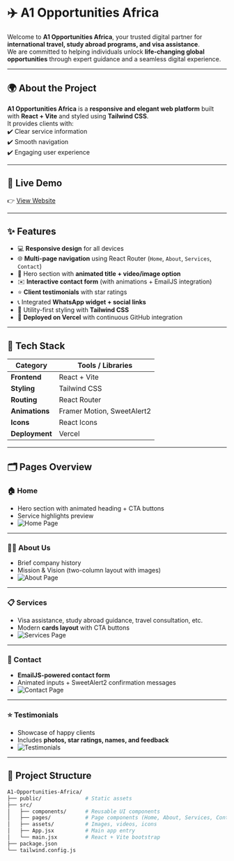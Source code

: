# ✈️ A1 Opportunities Africa  

Welcome to **A1 Opportunities Africa**, your trusted digital partner for **international travel, study abroad programs, and visa assistance**.  
We are committed to helping individuals unlock **life-changing global opportunities** through expert guidance and a seamless digital experience.  

---

## 🌍 About the Project  

**A1 Opportunities Africa** is a **responsive and elegant web platform** built with **React + Vite** and styled using **Tailwind CSS**.  
It provides clients with:  
✔️ Clear service information  
✔️ Smooth navigation  
✔️ Engaging user experience  

---

## 🚀 Live Demo  

👉 [View Website](https://a1-opportunities-africa.vercel.app/)  

---

## ✨ Features  

- 💻 **Responsive design** for all devices  
- 🌐 **Multi-page navigation** using React Router (`Home`, `About`, `Services`, `Contact`)  
- 🎥 Hero section with **animated title + video/image option**  
- ✉️ **Interactive contact form** (with animations + EmailJS integration)  
- ⭐ **Client testimonials** with star ratings  
- 📞 Integrated **WhatsApp widget + social links**  
- 🎨 Utility-first styling with **Tailwind CSS**  
- 🔗 **Deployed on Vercel** with continuous GitHub integration  

---

## 🧱 Tech Stack  

| Category      | Tools / Libraries              |  
|---------------|--------------------------------|  
| **Frontend**  | React + Vite                   |  
| **Styling**   | Tailwind CSS                   |  
| **Routing**   | React Router                   |  
| **Animations**| Framer Motion, SweetAlert2     |  
| **Icons**     | React Icons                    |  
| **Deployment**| Vercel                         |  

---

## 🗂️ Pages Overview  

### 🏠 Home  
- Hero section with animated heading + CTA buttons  
- Service highlights preview  
- ![Home Page](https://github.com/user-attachments/assets/e1b9b9eb-2b3c-40a9-8e22-6099e0e16c9f)  

---

### 👨‍💼 About Us  
- Brief company history  
- Mission & Vision (two-column layout with images)  
- ![About Page](https://github.com/user-attachments/assets/556e0551-d496-40a9-8fbc-8e1c0e694a12)  

---

### 📋 Services  
- Visa assistance, study abroad guidance, travel consultation, etc.  
- Modern **cards layout** with CTA buttons  
- ![Services Page](https://github.com/user-attachments/assets/497dad4d-4c15-4db1-9bae-4698d0f6072d)  

---

### 🤝 Contact  
- **EmailJS-powered contact form**  
- Animated inputs + SweetAlert2 confirmation messages  
- ![Contact Page](https://github.com/user-attachments/assets/758f19e6-6a2f-4d42-a8ae-3563d926f43a)  

---

### ⭐ Testimonials  
- Showcase of happy clients  
- Includes **photos, star ratings, names, and feedback**  
- ![Testimonials](https://github.com/user-attachments/assets/3fdfedc0-e310-4334-9e4c-8d087d14f55f)  

---

## 📁 Project Structure  

```bash
A1-Opportunities-Africa/
├── public/              # Static assets
├── src/
│   ├── components/      # Reusable UI components
│   ├── pages/           # Page components (Home, About, Services, Contact)
│   ├── assets/          # Images, videos, icons
│   ├── App.jsx          # Main app entry
│   └── main.jsx         # React + Vite bootstrap
├── package.json
└── tailwind.config.js

